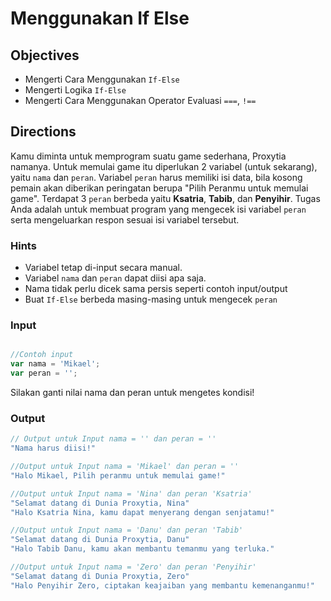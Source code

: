 # Menggunakan If Else 

## Objectives

* Mengerti Cara Menggunakan `If-Else`
* Mengerti Logika `If-Else`
* Mengerti Cara Menggunakan Operator Evaluasi `===`, `!==`

## Directions

Kamu diminta untuk memprogram suatu game sederhana, Proxytia namanya. Untuk memulai game itu diperlukan 2 variabel (untuk sekarang), yaitu `nama` dan  `peran`. Variabel `peran` harus memiliki isi data, bila kosong pemain akan diberikan peringatan berupa "Pilih Peranmu untuk memulai game". Terdapat 3 `peran` berbeda yaitu **Ksatria**, **Tabib**, dan **Penyihir**. Tugas Anda adalah untuk membuat program yang mengecek isi variabel `peran` serta mengeluarkan respon sesuai isi variabel tersebut.

### Hints

* Variabel tetap di-input secara manual.
* Variabel `nama` dan `peran` dapat diisi apa saja.
* Nama tidak perlu dicek sama persis seperti contoh input/output
* Buat `If-Else` berbeda masing-masing untuk mengecek `peran`

### Input

```javascript

//Contoh input
var nama = 'Mikael';
var peran = '';
```

Silakan ganti nilai nama dan peran untuk mengetes kondisi!

### Output

```javascript
// Output untuk Input nama = '' dan peran = ''
"Nama harus diisi!"

//Output untuk Input nama = 'Mikael' dan peran = ''
"Halo Mikael, Pilih peranmu untuk memulai game!"

//Output untuk Input nama = 'Nina' dan peran 'Ksatria'
"Selamat datang di Dunia Proxytia, Nina"
"Halo Ksatria Nina, kamu dapat menyerang dengan senjatamu!"

//Output untuk Input nama = 'Danu' dan peran 'Tabib'
"Selamat datang di Dunia Proxytia, Danu"
"Halo Tabib Danu, kamu akan membantu temanmu yang terluka."

//Output untuk Input nama = 'Zero' dan peran 'Penyihir'
"Selamat datang di Dunia Proxytia, Zero"
"Halo Penyihir Zero, ciptakan keajaiban yang membantu kemenanganmu!"
```
